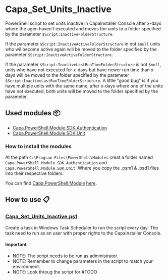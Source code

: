 # Capa_Set_Units_Inactive

PowerShell script to set units inactive in CapaInstaller Console after x-days where the agen haven't executed and moves the units to a folder specified by the parameter `$Script:InactiveFolderStructure`.

If the parameter `$Script:InactiveActiveFolderStructure` in not `$null` units who wil become active again will be moved to the folder specified by the parameter `$Script:InactiveActiveFolderStructure`.

If the parameter `$Script:InactiveLastRunTimeFolderStructure` is not `$null`, units who have not executed for x-days but have newer run time than x-days will be moved to the folder specified by the parameter `$Script:InactiveLastRunTimeFolderStructure`. A little "good bug" is if you have multiple units with the same name, after x-days where one of the units have not executed, both units will be moved to the folder specified by the parameter.

## Used modules 📦

 - [Capa.PowerShell.Module.SDK.Authentication](https://github.com/Mark5900/Capa.PowerShell.Module/tree/main/Modules/Capa.PowerShell.Module.SDK.Authentication)
 - [Capa.PowerShell.Module.SDK.Unit](https://github.com/Mark5900/Capa.PowerShell.Module/tree/main/Modules/Capa.PowerShell.Module.SDK.Unit)

### How to install the modules

At the path `C:\Program Files\PowerShell\Modules` creat a folder named `Capa.PowerShell.Module.SDK.Authentication` and `Capa.PowerShell.Module.SDK.Unit`. Where you copy the .psm1 & .psd1 files into their respective folders.

You can find [Capa.PowerShell.Module](https://github.com/Mark5900/Capa.PowerShell.Module) [here](https://github.com/Mark5900/Capa.PowerShell.Module).

## How to use 📋

### [Capa_Set_Units_Inactive.ps1](Capa_Set_Units_Inactive.ps1)

Create a task in Windows Task Scheduler to run the script every day. The task need to run as an user with proper rights to the CapaInstaller Console.

#### Important

* NOTE: The script needs to be run as administrator.
* NOTE: Remember to change parameters in the script to match your environment.
* NOTE: Look throug the script for #TODO
